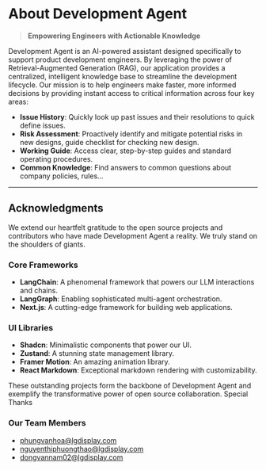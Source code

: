# About Development Agent

> **Empowering Engineers with Actionable Knowledge**

Development Agent is an AI-powered assistant designed specifically to support product development engineers. By leveraging the power of Retrieval-Augmented Generation (RAG), our application provides a centralized, intelligent knowledge base to streamline the development lifecycle.
Our mission is to help engineers make faster, more informed decisions by providing instant access to critical information across four key areas:

- **Issue History**: Quickly look up past issues and their resolutions to quick define issues.
- **Risk Assessment**: Proactively identify and mitigate potential risks in new designs, guide checklist for checking new design.
- **Working Guide**: Access clear, step-by-step guides and standard operating procedures.
- **Common Knowledge**: Find answers to common questions about company policies, rules...

---

## Acknowledgments

We extend our heartfelt gratitude to the open source projects and contributors who have made Development Agent a reality. We truly stand on the shoulders of giants.

### Core Frameworks
- **LangChain**: A phenomenal framework that powers our LLM interactions and chains.
- **LangGraph**: Enabling sophisticated multi-agent orchestration.
- **Next.js**: A cutting-edge framework for building web applications.

### UI Libraries
- **Shadcn**: Minimalistic components that power our UI.
- **Zustand**: A stunning state management library.
- **Framer Motion**: An amazing animation library.
- **React Markdown**: Exceptional markdown rendering with customizability.

These outstanding projects form the backbone of Development Agent and exemplify the transformative power of open source collaboration.
Special Thanks

### Our Team Members
- phungvanhoa@lgdisplay.com
- nguyenthiphuongthao@lgdisplay.com
- dongvannam02@lgdisplay.com